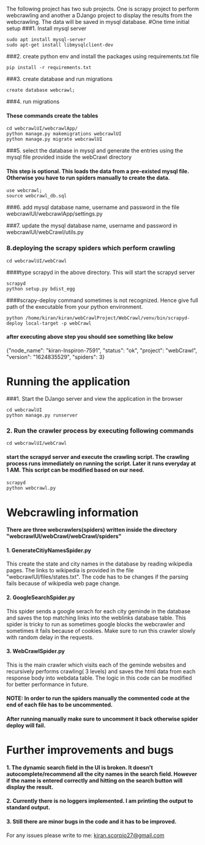 The following project has two sub projects. One is scrapy project to perform webcrawling and another a DJango project
to display the results from the webcrawling. The data will be saved in mysql database.
#One time initial setup
###1. Install mysql server
```
sudo apt install mysql-server
sudo apt-get install libmysqlclient-dev
```

###2. create python env and install the packages using requirements.txt file
```
pip install -r requirements.txt
```

###3. create database and run migrations
```
create database webcrawl;
```

###4. run migrations
#### These commands create the tables
```
cd webcrawlUI/webcrawlApp/
python manage.py makemigrations webcrawlUI
python manage.py migrate webcrawlUI
```

###5. select the database in mysql and generate the entries using the mysql file provided inside the webCrawl directory
#### This step is optional. This loads the data from a pre-existed mysql file. Otherwise you have to run spiders manually to create the data.
```
use webcrawl;
source webcrawl_db.sql
```

###6. add mysql database name, username and password in the file webcrawlUI/webcrawlApp/settings.py

###7. update the mysql database name, username and password in webcrawlUI/webCrawl/utils.py

### 8.deploying the scrapy spiders which perform crawling
```
cd webcrawlUI/webCrawl
```
####type scrapyd in the above directory. This will start the scrapyd server
```
scrapyd
python setup.py bdist_egg
```
####scrapy-deploy command sometimes is not recognized. Hence give full path of the executable from your python environment.
```
python /home/kiran/kiran/webCrawlProject/WebCrawl/venv/bin/scrapyd-deploy local-target -p webCrawl 
```
#### after executing above step you should see something like below
{"node_name": "kiran-Inspiron-7591", "status": "ok", "project": "webCrawl", "version": "1624835529", "spiders": 3}



# Running the application
###1. Start the DJango server and view the application in the browser
```
cd webcrawlUI
python manage.py runserver
```

### 2. Run the crawler process by executing following commands
```
cd webcrawlUI/webCrawl
```
#### start the scrapyd server and execute the crawling script. The crawling process runs  immediately on running the script. Later it runs everyday at 1 AM. This script can be modified based on our need.
```
scrapyd
python webcrawl.py
```


# Webcrawling information
#### There are three webcrawlers(spiders) written inside the directory "webcrawlUI/webCrawl/webCrawl/spiders"
#### 1. GenerateCitiyNamesSpider.py
This create the state and city names in the database by reading wikipedia pages. The links to wikipedia is 
provided in the file "webcrawlUI/files/states.txt". The code has to be changes if the parsing fails because of wikipedia
web page change.
#### 2. GoogleSearchSpider.py
This spider sends a google serach for each city geminde in the database and saves the top matching links into the weblinks database table.
This spider is tricky to run as sometimes google blocks the webcrawler and sometimes it fails because of cookies.
Make sure to run this crawler slowly with random delay in the requests.
#### 3. WebCrawlSpider.py
This is the main crawler which visits each of the geminde websites and recursively performs crawling( 3 levels)
and saves the html data from each response body into webdata table. The logic in this code can be modified for better performance in future.

#### NOTE: In order to run the spiders manually the commented code at the end of each file has to be uncommented. 
#### After running manually make sure to uncomment it back otherwise spider deploy will fail.


# Further improvements and bugs
#### 1. The dynamic search field in the UI is broken. It doesn't autocomplete/recommend all the city names in the search field. However if the name is entered correctly and hitting on the search button will display the result.
#### 2. Currently there is no loggers implemented. I am printing the output to standard output.
#### 3. Still there are minor bugs in the code and it has to be improved.

For any issues please write to me: kiran.scorpio27@gmail.com